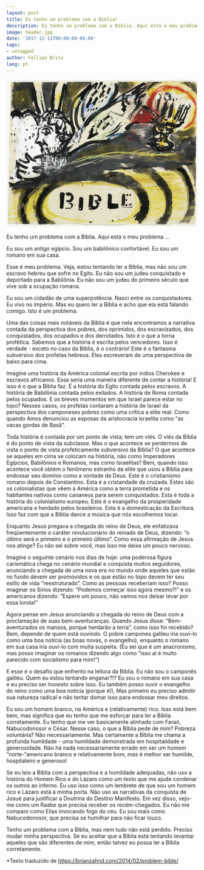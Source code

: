 ```yaml
---
layout: post
title: Eu tenho um problema com a Biblia!
description: Eu tenho um problema com a Bíblia. Aqui está o meu problema ...
image: header.jpg
date: '2017-12-11T00:00:00-06:00'
tags:
- untagged
author: Fellipe Brito
lang: pt
---
```


![images](/img/posts/2017/bible.jpg)

Eu tenho um problema com a Bíblia. Aqui está o meu problema …

Eu sou um antigo egípcio. Sou um babilônico confortável. Eu sou um romano em
sua casa.

Esse é meu problema. Veja, estou tentando ler a Bíblia, mas não sou um escravo
hebreu que sofre no Egito. Eu não sou um judeu conquistado e deportado para a
Babilônia. Eu não sou um judeu do primeiro século que vive sob a ocupação
romana.

Eu sou um cidadão de uma superpotência. Nasci entre os conquistadores. Eu vivo
no império. Mas eu quero ler a Bíblia e acho que ela está falando comigo. Isto
é um problema.

Uma das coisas mais notáveis da Bíblia é que nela encontramos a narrativa
contada da perspectiva dos pobres, dos oprimidos, dos escravizados, dos
conquistados, dos ocupados e dos derrotados. Isto é o que a torna profética.
Sabemos que a história é escrita pelos vencedores. Isso é verdade - exceto no
caso da Bíblia, é o contrário! Este é o fantasma subversivo dos profetas
hebreus. Eles escreveram de uma perspectiva de baixo para cima.

Imagine uma história da América colonial escrita por índios Cherokee e
escravos africanos. Essa seria uma maneira diferente de contar a história! E
isso é o que a Bíblia faz. É a história do Egito contada pelos escravos. A
história de Babilônia contada pelos exilados. A história de Roma contada pelos
ocupados. E os breves momentos em que Israel parece estar no topo? Nesses
casos, os profetas contaram a história de Israel da perspectiva dos camponeses
pobres como uma crítica a elite real. Como quando Amos denunciou as esposas da
aristocracia israelita como “as vacas gordas de Basã”.

Toda história é contada por um ponto de vista; tem um viés. O viés da Bíblia é
do ponto de vista da subclasse. Mas o que acontece se perdermos de vista o
ponto de vista profeticamente subversivo da Bíblia? O que acontece se aqueles
em cima se colocam na história, não como Imperadores Egípcios, Babilônios e
Romanos, mas como Israelitas? Bem, quando isso acontece você obtém o fenômeno
estranho da elite que usou a Bíblia para endossar seu domínio como a vontade
de Deus. Este é o cristianismo romano depois de Constantino. Esta é a
cristandade da cruzada. Estes são os colonialistas que vêem a América como a
terra prometida e os habitantes nativos como cananeus para serem conquistados.
Esta é toda a história do colonialismo europeu. Este é o evangelho da
prosperidade americana e herdado pelos brasileiros. Esta é a domesticação da
Escritura. Isso faz com que a Bíblia dance a música que nós escolhemos tocar.

Enquanto Jesus pregava a chegada do reino de Deus, ele enfatizava
freqüentemente o caráter revolucionário do reinado de Deus, dizendo: “o último
será o primeiro e o primeiro último”. Como essa afirmação de Jesus nos atinge?
Eu não sei sobre você, mas isso me deixa um pouco nervoso.

Imagine o seguinte cenário nos dias de hoje: uma poderosa figura carismática
chega no cenário mundial e conquista muitos seguidores, anunciando a chegada
de uma nova era no mundo onde aqueles que estão no fundo devem ser promovidos
e os que estão no topo devem ter seu estilo de vida “reestruturado”. Como as
pessoas receberiam isso? Posso imaginar os Sírios dizendo: “Podemos começar
isso agora mesmo?!” e os americanos dizendo: “Espere um pouco, não vamos nos
deixar levar por essa lorota!”

Agora pense em Jesus anunciando a chegada do reino de Deus com a proclamação
de suas bem-aventuranças. Quando Jesus disse: “Bem-aventurados os mansos,
porque herdarão a terra”, como isso foi recebido? Bem, depende de quem está
ouvindo. O pobre campones galileu iria ouvi-lo como uma boa notícia (as boas
novas, o evangelho), enquanto o romano em sua casa iria ouvi-lo com muita
suspeita. (Eu sei que é um anacronismo, mas posso imaginar os romanos dizendo
algo como “isso aí é muito parecido com socialismo para mim!”)

E esse é o desafio que enfrento na leitura da Bíblia. Eu não sou o camponês
galileu. Quem eu estou tentando enganar?!? Eu sou o romano em sua casa e eu
preciso ser honesto sobre isso. Eu também posso ouvir o evangelho do reino
como uma boa notícia (porque é!), Mas primeiro eu preciso admitir sua natureza
radical e não tentar domar isso para endossar meu direitos.

Eu sou um homem branco, na América e (relativamente) rico. Isso está bem bem,
mas significa que eu tenho que me esforçar para ler a Bíblia corretamente. Eu
tenho que me ver basicamente alinhado com Faraó, Nabucodonosor e César. Nesse
caso, o que a Bíblia pede de mim? Pobreza voluntária? Não necessariamente. Mas
certamente a Bíblia me chama a profunda humildade - uma humildade demonstrada
em hospitalidade e generosidade. Não há nada necessariamente errado em ser um
homem “norte-“americano branco e relativamente bom, mas é melhor ser humilde,
hospitaleiro e generoso!

Se eu leio a Bíblia com a perspectiva e a humildade adequadas, não uso a
história do Homem Rico e do Lázaro como um texto que me ajude condenar os
outros ao inferno. Eu uso isso como um lembrete de que sou um homem rico e
Lázaro está à minha porta. Não uso as narrativas da conquista de Josué para
justificar a Doutrina do Destino Manifesto. Em vez disso, vejo-me como um
Raabe que precisa receber os recém-chegados. Eu não me comparo como Elias
invocando fogo do céu. Eu sou mais como Nabucodonosor, que precisa se humilhar
para não ficar louco.

Tenho um problema com a Bíblia, mas nem tudo não está perdido. Preciso mudar
minha perspectiva. Se eu aceitar que a Bíblia está tentando levantar aqueles
que são diferentes de mim, então talvez eu possa ler a Bíblia corretamente.

*Texto traduzido de https://brianzahnd.com/2014/02/problem-bible/

